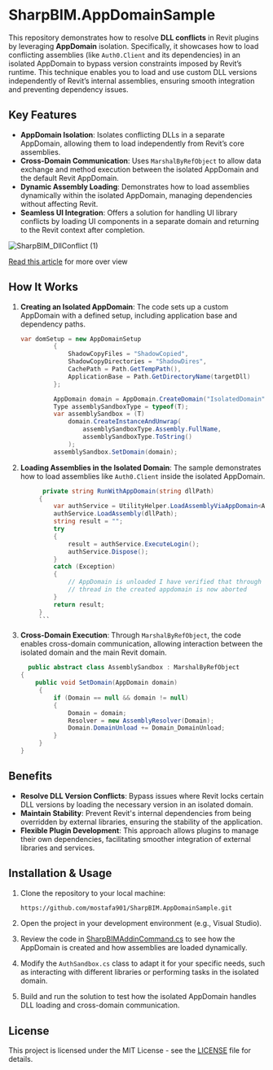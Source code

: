 # SharpBIM.AppDomainSample

This repository demonstrates how to resolve **DLL conflicts** in Revit plugins by leveraging **AppDomain** isolation. Specifically, it showcases how to load conflicting assemblies (like `Auth0.Client` and its dependencies) in an isolated AppDomain to bypass version constraints imposed by Revit’s runtime. This technique enables you to load and use custom DLL versions independently of Revit’s internal assemblies, ensuring smooth integration and preventing dependency issues.

## Key Features

- **AppDomain Isolation**: Isolates conflicting DLLs in a separate AppDomain, allowing them to load independently from Revit’s core assemblies.
- **Cross-Domain Communication**: Uses `MarshalByRefObject` to allow data exchange and method execution between the isolated AppDomain and the default Revit AppDomain.
- **Dynamic Assembly Loading**: Demonstrates how to load assemblies dynamically within the isolated AppDomain, managing dependencies without affecting Revit.
- **Seamless UI Integration**: Offers a solution for handling UI library conflicts by loading UI components in a separate domain and returning to the Revit context after completion.

![SharpBIM_DllConflict (1)](https://github.com/user-attachments/assets/df9ea912-5ee7-49e2-a001-ce8dd61de90a)

[Read this article](https://sharpbim.hashnode.dev/using-appdomains-to-resolve-dll-conflicts-in-revit-plugins) for more over view 
## How It Works

1. **Creating an Isolated AppDomain**: The code sets up a custom AppDomain with a defined setup, including application base and dependency paths.
   
   ```csharp
   var domSetup = new AppDomainSetup
            {
                ShadowCopyFiles = "ShadowCopied",
                ShadowCopyDirectories = "ShadowDires",
                CachePath = Path.GetTempPath(),
                ApplicationBase = Path.GetDirectoryName(targetDll)
            };

            AppDomain domain = AppDomain.CreateDomain("IsolatedDomain", null, domSetup);
            Type assemblySandboxType = typeof(T);
            var assemblySandbox = (T)
                domain.CreateInstanceAndUnwrap(
                    assemblySandboxType.Assembly.FullName,
                    assemblySandboxType.ToString()
                );
            assemblySandbox.SetDomain(domain);

   ```

2. **Loading Assemblies in the Isolated Domain**: The sample demonstrates how to load assemblies like `Auth0.Client` inside the isolated AppDomain.
   
      ```csharp
            private string RunWithAppDomain(string dllPath)
           {
               var authService = UtilityHelper.LoadAssemblyViaAppDomain<AuthSandbox>(dllPath);
               authService.LoadAssembly(dllPath);
               string result = "";
               try
               {
                   result = authService.ExecuteLogin();
                   authService.Dispose();
               }
               catch (Exception)
               {
                   // AppDomain is unloaded I have verified that through the unloaded message in the Debugger the exception here is because the whole
                   // thread in the created appdomain is now aborted
               }
               return result;
           }
           ```

3. **Cross-Domain Execution**: Through `MarshalByRefObject`, the code enables cross-domain communication, allowing interaction between the isolated domain and the main Revit domain.

   ```csharp
     public abstract class AssemblySandbox : MarshalByRefObject
   {
       public void SetDomain(AppDomain domain)
        {
            if (Domain == null && domain != null)
            {
                Domain = domain;
                Resolver = new AssemblyResolver(Domain);
                Domain.DomainUnload += Domain_DomainUnload;
            }
        }
   } 
   
   ```

## Benefits

- **Resolve DLL Version Conflicts**: Bypass issues where Revit locks certain DLL versions by loading the necessary version in an isolated domain.
- **Maintain Stability**: Prevent Revit's internal dependencies from being overridden by external libraries, ensuring the stability of the application.
- **Flexible Plugin Development**: This approach allows plugins to manage their own dependencies, facilitating smoother integration of external libraries and services.

## Installation & Usage

1. Clone the repository to your local machine:
   ```bash
   https://github.com/mostafa901/SharpBIM.AppDomainSample.git
   ```

2. Open the project in your development environment (e.g., Visual Studio).

3. Review the code in [SharpBIMAddinCommand.cs](https://github.com/mostafa901/SharpBIM.AppDomainSample/blob/78d632851bd6a3165738a46dc4e9b94590a2766b/SharpBIMAddin/SharpBIMAddinCommand.cs#L88) to see how the AppDomain is created and how assemblies are loaded dynamically.

4. Modify the `AuthSandbox.cs` class to adapt it for your specific needs, such as interacting with different libraries or performing tasks in the isolated domain.

5. Build and run the solution to test how the isolated AppDomain handles DLL loading and cross-domain communication.

## License

This project is licensed under the MIT License - see the [LICENSE](LICENSE) file for details.

